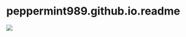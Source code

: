 # peppermint989.github.io.readme
<!DOCTYPE html>
<html>
<head>
</head>

<body>
  <img src="https://www.google.com/url?sa=i&rct=j&q=&esrc=s&source=images&cd=&ved=0ahUKEwiphNrajOHKAhVY4GMKHR3dCOUQjRwIBw&url=http%3A%2F%2Fmineplex.com%2Fmobile%2Fforum%2Fviewthread%2Fm%2F11929946%2Fid%2F21100648-inkys-minecraft-arts-draw-in-ipad&bvm=bv.113370389,d.cGc&psig=AFQjCNEEp_PIJ3J8xNrFI5DLaPObRlw2TQ&ust=1454777785177658"/>
  </body>
  </html>
